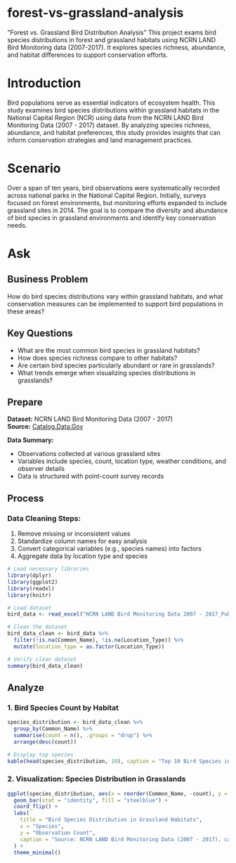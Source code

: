 # forest-vs-grassland-analysis
"Forest vs. Grassland Bird Distribution Analysis" This project exams bird species distributions in forest and grassland habitats using NCRN LAND Bird Monitoring data (2007-2017). It explores species richness, abundance, and habitat differences to support conservation efforts.

# Introduction
Bird populations serve as essential indicators of ecosystem health. This study examines bird species distributions within grassland habitats in the National Capital Region (NCR) using data from the NCRN LAND Bird Monitoring Data (2007 - 2017) dataset. By analyzing species richness, abundance, and habitat preferences, this study provides insights that can inform conservation strategies and land management practices.

# Scenario
Over a span of ten years, bird observations were systematically recorded across national parks in the National Capital Region. Initially, surveys focused on forest environments, but monitoring efforts expanded to include grassland sites in 2014. The goal is to compare the diversity and abundance of bird species in grassland environments and identify key conservation needs.

# Ask
## Business Problem
How do bird species distributions vary within grassland habitats, and what conservation measures can be implemented to support bird populations in these areas?

## Key Questions
* What are the most common bird species in grassland habitats?
* How does species richness compare to other habitats?
* Are certain bird species particularly abundant or rare in grasslands?
* What trends emerge when visualizing species distributions in grasslands?

## Prepare
**Dataset:** NCRN LAND Bird Monitoring Data (2007 - 2017)  
**Source:** [Catalog.Data.Gov](https://catalog.data.gov)  

**Data Summary:**
- Observations collected at various grassland sites
- Variables include species, count, location type, weather conditions, and observer details
- Data is structured with point-count survey records

## Process
### Data Cleaning Steps:
1. Remove missing or inconsistent values
2. Standardize column names for easy analysis
3. Convert categorical variables (e.g., species names) into factors
4. Aggregate data by location type and species

```r
# Load necessary libraries
library(dplyr)
library(ggplot2)
library(readxl)
library(knitr)

# Load dataset
bird_data <- read_excel("NCRN LAND Bird Monitoring Data 2007 - 2017_Public.xlsx")

# Clean the dataset
bird_data_clean <- bird_data %>%
  filter(!is.na(Common_Name), !is.na(Location_Type)) %>%
  mutate(location_type = as.factor(Location_Type))

# Verify clean dataset
summary(bird_data_clean)
```
## Analyze
### 1. Bird Species Count by Habitat
```r
species_distribution <- bird_data_clean %>%
  group_by(Common_Name) %>%
  summarise(count = n(), .groups = "drop") %>%
  arrange(desc(count))

# Display top species
kable(head(species_distribution, 10), caption = "Top 10 Bird Species in Grassland Habitats")
```

### 2. Visualization: Species Distribution in Grasslands
```r
ggplot(species_distribution, aes(x = reorder(Common_Name, -count), y = count)) +
  geom_bar(stat = "identity", fill = "steelblue") +
  coord_flip() +
  labs(
    title = "Bird Species Distribution in Grassland Habitats",
    x = "Species",
    y = "Observation Count",
    caption = "Source: NCRN LAND Bird Monitoring Data (2007 - 2017), catalog.data.gov"
  ) +
  theme_minimal()
```
